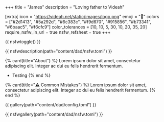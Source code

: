 +++
title = "James"
description = "Loving father to Videah"

[extra]
icon = "https://videah.net/static/images/logo.png"
emoji = "🐺"
colors = ["#2d1413", "#5a292d", "#6c383c", "#f9d670", "#915856", "#b73341", "#6baac5", "#f6cfc9"]
color_tolerances = [10, 10, 5, 30, 10, 20, 35, 20]
require_nsfw_in_url = true
nsfw_refsheet = true
+++

{{ nsfwtoggle() }}

{{ nsfwdescription(path="content/dad/nsfw.toml") }}

{% card(title="About") %}
Lorem ipsum dolor sit amet, consectetur adipiscing elit.
Integer ac dui eu felis hendrerit fermentum.

 - Testing
{% end %}

{% card(title="⚠️ Common Mistakes") %}
Lorem ipsum dolor sit amet, consectetur adipiscing elit.
Integer ac dui eu felis hendrerit fermentum.
{% end %}

{{ gallery(path="content/dad/config.toml") }}

{{ nsfwgallery(path="content/dad/nsfw.toml") }}